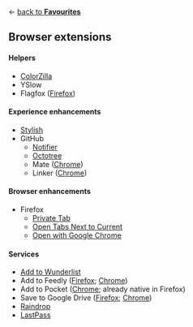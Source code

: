 ← [back to **Favourites**](https://github.com/diessica/favourites)

## Browser extensions

#### Helpers
  - [ColorZilla](http://www.colorzilla.com)
  - YSlow
  - Flagfox ([Firefox](https://addons.mozilla.org/firefox/addon/flagfox))

#### Experience enhancements
- [Stylish](https://userstyles.org)
- GitHub
  - [Notifier](https://github.com/sindresorhus/github-notifier)
  - [Octotree](https://github.com/buunguyen/octotree)
  - Mate ([Chrome](https://chrome.google.com/webstore/detail/github-mate/baggcehellihkglakjnmnhpnjmkbmpkf))
  - Linker ([Chrome](https://chrome.google.com/webstore/detail/github-linker/jlmafbaeoofdegohdhinkhilhclaklkp))

#### Browser enhancements
  - Firefox
    - [Private Tab](https://addons.mozilla.org/firefox/addon/private-tab)
    - [Open Tabs Next to Current](https://addons.mozilla.org/firefox/addon/open-tabs-next-to-current)
    - [Open with Google Chrome](https://addons.mozilla.org/firefox/addon/open-with-google-chrome)

#### Services
  - [Add to Wunderlist](https://www.wunderlist.com/download)
  - Add to Feedly ([Firefox](https://addons.mozilla.org/en-US/firefox/addon/add-to-feedly/?src=search);  [Chrome](https://chrome.google.com/webstore/detail/feedly-mini/ndhinffkekpekljifjkkkkkhopnjodja?hl=en))
  - Add to Pocket ([Chrome](https://chrome.google.com/webstore/detail/save-to-pocket/niloccemoadcdkdjlinkgdfekeahmflj); already native in Firefox)
  - Save to Google Drive ([Firefox](https://addons.mozilla.org/EN-US/firefox/addon/save-to-google-drive/?src=search); [Chrome](https://chrome.google.com/webstore/detail/save-to-google-drive/gmbmikajjgmnabiglmofipeabaddhgne))
  - [Raindrop](https://raindrop.io/pages/download#download-extension)
  - [LastPass](https://lastpass.com/download)
